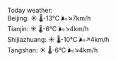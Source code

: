Today weather:  
Beijing: ☀️   🌡️-13°C 🌬️↘7km/h  
Tianjin: ☀️   🌡️-6°C 🌬️↘4km/h  
Shijiazhuang: ☀️   🌡️-10°C 🌬️↗4km/h  
Tangshan: ☀️   🌡️-6°C 🌬️↘4km/h  
